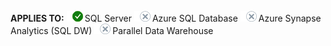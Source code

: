 <Token>**APPLIES TO:** ![Yes](media/yes2.png)SQL Server ![No](media/no.png)Azure SQL Database ![No](media/no.png)Azure Synapse Analytics (SQL DW) ![No](media/no.png)Parallel Data Warehouse </Token>
